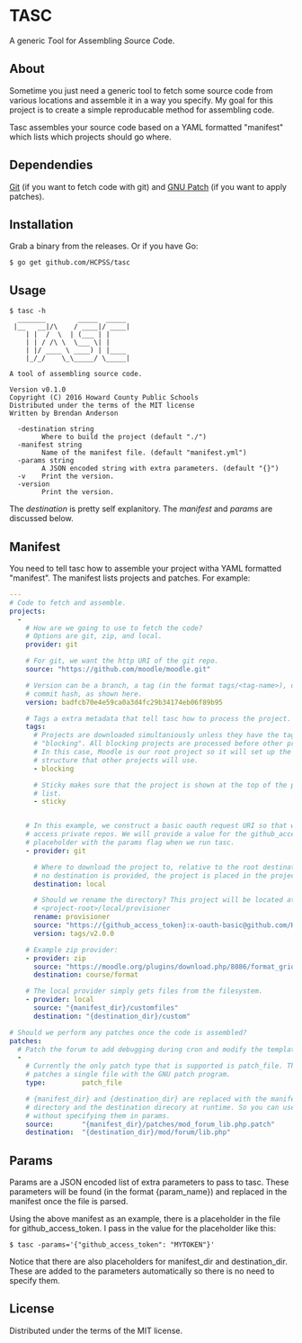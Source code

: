 # TASC

A generic *T*ool for *A*ssembling *S*ource *C*ode.

## About

Sometime you just need a generic tool to fetch some source code from various
locations and assemble it in a way you specify. My goal for this project is to
create a simple reproducable method for assembling code.

Tasc assembles your source code based on a YAML formatted "manifest" which lists
which projects should go where.

## Dependendies

[Git](https://git-scm.com/downloads "Git downloads") (if you want to fetch code
with git) and [GNU Patch](http://www.gnu.org/s/patch/ "GNU Patch project page")
(if you want to apply patches).

## Installation

Grab a binary from the releases. Or if you have Go:

```
$ go get github.com/HCPSS/tasc
```

## Usage

```
$ tasc -h
  _______        _____  _____
 |__   __|/\    / ____|/ ____|
    | |  /  \  | (___ | |
    | | / /\ \  \___ \| |
    | |/ ____ \ ____) | |____
    |_/_/    \_\_____/ \_____|

A tool of assembling source code.

Version v0.1.0
Copyright (C) 2016 Howard County Public Schools
Distributed under the terms of the MIT license
Written by Brendan Anderson

  -destination string
    	Where to build the project (default "./")
  -manifest string
    	Name of the manifest file. (default "manifest.yml")
  -params string
    	A JSON encoded string with extra parameters. (default "{}")
  -v	Print the version.
  -version
    	Print the version.
```

The *destination* is pretty self explanitory. The *manifest* and *params* are
discussed below.

## Manifest

You need to tell tasc how to assemble your project witha YAML formatted
"manifest". The manifest lists projects and patches. For example:

```yaml
---
# Code to fetch and assemble.
projects:
  -
    # How are we going to use to fetch the code?
    # Options are git, zip, and local.
    provider: git

    # For git, we want the http URI of the git repo.
    source: "https://github.com/moodle/moodle.git"

    # Version can be a branch, a tag (in the format tags/<tag-name>), or a
    # commit hash, as shown here.
    version: badfcb70e4e59ca0a3d4fc29b34174eb06f89b95

    # Tags a extra metadata that tell tasc how to process the project.
    tags:
      # Projects are downloaded simultaniously unless they have the tag
      # "blocking". All blocking projects are processed before other projects.
      # In this case, Moodle is our root project so it will set up the folder
      # structure that other projects will use.
      - blocking

      # Sticky makes sure that the project is shown at the top of the processing
      # list.
      - sticky


    # In this example, we construct a basic oauth request URI so that we can
    # access private repos. We will provide a value for the github_access_token
    # placeholder with the params flag when we run tasc.
    - provider: git

      # Where to download the project to, relative to the root destination. If
      # no destination is provided, the project is placed in the project root.
      destination: local

      # Should we rename the directory? This project will be located at:
      # <project-root>/local/provisioner
      rename: provisioner
      source: "https://{github_access_token}:x-oauth-basic@github.com/HCPSS/moodle-enrol_mandatory.git"
      version: tags/v2.0.0

    # Example zip provider:
    - provider: zip
      source: "https://moodle.org/plugins/download.php/8086/format_grid_moodle28_2015022500.zip"
      destination: course/format

    # The local provider simply gets files from the filesystem.
    - provider: local
      source: "{manifest_dir}/customfiles"
      destination: "{destination_dir}/custom"

# Should we perform any patches once the code is assembled?
patches:
  # Patch the forum to add debugging during cron and modify the template
  -
    # Currently the only patch type that is supported is patch_file. This method
    # patches a single file with the GNU patch program.
    type:         patch_file

    # {manifest_dir} and {destination_dir} are replaced with the manifest
    # directory and the destination direcory at runtime. So you can use those
    # without specifying them in params.
    source:       "{manifest_dir}/patches/mod_forum_lib.php.patch"
    destination:  "{destination_dir}/mod/forum/lib.php"
```

## Params

Params are a JSON encoded list of extra parameters to pass to tasc. These
parameters will be found (in the format {param_name}) and replaced in the
manifest once the file is parsed.

Using the above manifest as an example, there is a placeholder in the file for
github_access_token. I pass in the value for the placeholder like this:

```
$ tasc -params='{"github_access_token": "MYTOKEN"}'
```

Notice that there are also placeholders for manifest_dir and destination_dir.
These are added to the parameters automatically so there is no need to specify
them.

## License

Distributed under the terms of the MIT license.
